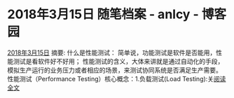 
# 2018年3月15日 随笔档案 - anlcy - 博客园






[2018年3月15日](https://www.cnblogs.com/camilla/archive/2018/03/15.html)
摘要: 什么是性能测试： 简单说，功能测试是软件是否能用，性能测试是看软件好不好用； 性能测试的含义，大体来讲就是通过自动化的手段，模拟生产运行的业务压力或者相应的场景，来测试协同系统是否满足生产需要。 性能测试（Performance Testing）核心概念：1.负载测试(Load Testing):关[阅读全文](https://www.cnblogs.com/camilla/p/8576922.html)

